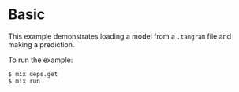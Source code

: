 # Basic

This example demonstrates loading a model from a `.tangram` file and making a prediction.

To run the example:

```
$ mix deps.get
$ mix run
```
